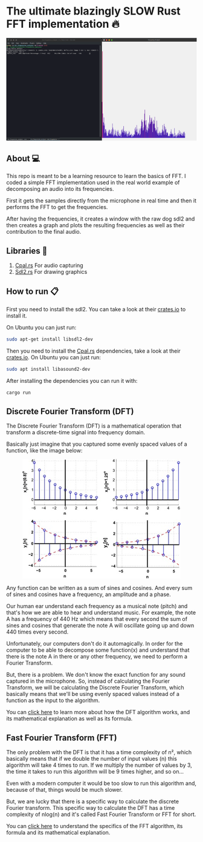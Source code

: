# The ultimate blazingly SLOW Rust FFT implementation :fire:

![Image of the code running](./assets/demo.png)

## About :computer:
This repo is meant to be a learning resource to learn the basics of FFT. I coded a simple FFT implementation used in the real world example of decomposing an audio into its frequencies.

First it gets the samples directly from the microphone in real time and then it performs the FFT to get the frequencies.

After having the frequencies, it creates a window with the raw dog sdl2 and then creates a graph and plots the resulting frequencies as well as their contribution to the final audio.


## Libraries :rocket:
1. [Cpal.rs](https://crates.io/crates/cpal) For audio capturing
2. [Sdl2.rs](https://crates.io/crates/sdl2) For drawing graphics

## How to run :clipboard:
First you need to install the sdl2. You can take a look at their [crates.io](https://crates.io/crates/sdl2#requirements) to install it.

On Ubuntu you can just run:
```bash
sudo apt-get install libsdl2-dev
```

Then you need to install the [Cpal.rs](https://crates.io/crates/sdl2) dependencies, take a look at their [crates.io](https://crates.io/crates/cpal).
On Ubuntu you can just run:
```bash
sudo apt install libasound2-dev
```
After installing the dependencies you can run it with:
```bash
cargo run
```


## Discrete Fourier Transform (DFT)
The Discrete Fourier Transform (DFT) is a mathematical operation that transform a discrete-time signal into frequency domain.

Basically just imagine that you captured some evenly spaced values of a function, like the image below:

<div align="center">

![Image of a graph containing evenly spaced values of a function f(x)](./docs/evenly_spaced_values_of_function.jpg)

</div>

Any function can be written as a sum of sines and cosines. And every sum of sines and cosines have a frequency, an amplitude and a phase. 

Our human ear understand each frequency as a musical note (pitch) and that's how we are able to hear and understand music. For example, the note A has a frequency of 440 Hz which means that every second the sum of sines and cosines that generate the note A will oscillate going up and down 440 times every second.

Unfortunately, our computers don't do it automagically. In order for the computer to be able to decompose some function(x) and understand that there is the note A in there or any other frequency, we need to perform a Fourier Transform.

But, there is a problem. We don't know the exact function for any sound captured in the microphone. So, instead of calculating the Fourier Transform, we will be calculating the Discrete Fourier Transform, which basically means that we'll be using evenly spaced values instead of a function as the input to the algorithm.

You can [click here](/docs/DFT.md) to learn more about how the DFT algorithm works, and its mathematical explanation as well as its formula.

## Fast Fourier Transform (FFT)
The only problem with the DFT is that it has a time complexity of n², which basically means that if we double the number of input values (n) this algorithm will take 4 times to run. If we multiply the number of values by 3, the time it takes to run this algorithm will be 9 times higher, and so on...

Even with a modern computer it would be too slow to run this algorithm and, because of that, things would be much slower.

But, we are lucky that there is a specific way to calculate the discrete Fourier transform. This specific way to calculate the DFT has a time complexity of nlog(n) and it's called Fast Fourier Transform or FFT for short.

You can [click here](docs/FFT.md) to understand the specifics of the FFT algorithm, its formula and its mathematical explanation.
